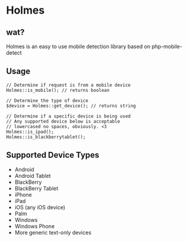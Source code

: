 # Holmes

## wat?

Holmes is an easy to use mobile detection library based on php-mobile-detect

## Usage

    // Determine if request is from a mobile device
    Holmes::is_mobile(); // returns boolean

    // Determine the type of device
    $device = Holmes::get_device(); // returns string

    // Determine if a specific device is being used
    // Any supported device below is acceptable
    // lowercased no spaces, obviously. <3
    Holmes::is_ipad();
    Holmes::is_blackberrytablet();

## Supported Device Types

* Android
* Android Tablet
* BlackBerry
* BlackBerry Tablet
* iPhone
* iPad
* iOS (any iOS device)
* Palm
* Windows
* Windows Phone
* More generic text-only devices
